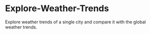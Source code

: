 # Explore-Weather-Trends
Explore weather trends of a single city and compare it with the global weather trends.
